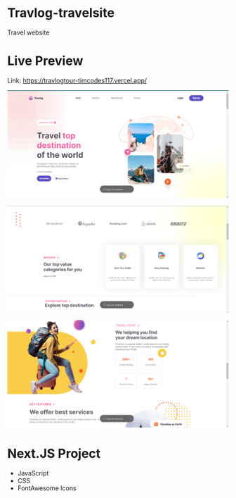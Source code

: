 # Travlog-travelsite
Travel website

# Live Preview
Link:   <a href="">https://travlogtour-timcodes117.vercel.app/</a>

![Travlog-site](MD3.PNG)

![Travlog-site](MD5.PNG)

![Travlog-site](MD4.PNG)

# Next.JS Project
- JavaScript
- CSS
- FontAwesome Icons
